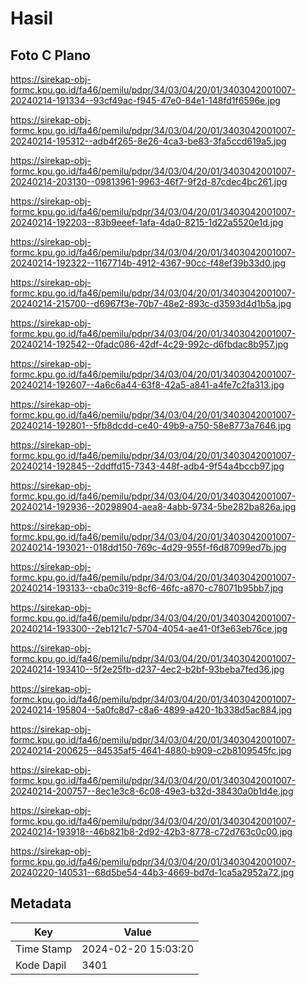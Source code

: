 # Hasil

## Foto C Plano

https://sirekap-obj-formc.kpu.go.id/fa46/pemilu/pdpr/34/03/04/20/01/3403042001007-20240214-191334--93cf49ac-f945-47e0-84e1-148fd1f6596e.jpg

https://sirekap-obj-formc.kpu.go.id/fa46/pemilu/pdpr/34/03/04/20/01/3403042001007-20240214-195312--adb4f265-8e26-4ca3-be83-3fa5ccd619a5.jpg

https://sirekap-obj-formc.kpu.go.id/fa46/pemilu/pdpr/34/03/04/20/01/3403042001007-20240214-203130--09813961-9963-46f7-9f2d-87cdec4bc261.jpg

https://sirekap-obj-formc.kpu.go.id/fa46/pemilu/pdpr/34/03/04/20/01/3403042001007-20240214-192203--83b9eeef-1afa-4da0-8215-1d22a5520e1d.jpg

https://sirekap-obj-formc.kpu.go.id/fa46/pemilu/pdpr/34/03/04/20/01/3403042001007-20240214-192322--1167714b-4912-4367-90cc-f48ef39b33d0.jpg

https://sirekap-obj-formc.kpu.go.id/fa46/pemilu/pdpr/34/03/04/20/01/3403042001007-20240214-215700--d6967f3e-70b7-48e2-893c-d3593d4d1b5a.jpg

https://sirekap-obj-formc.kpu.go.id/fa46/pemilu/pdpr/34/03/04/20/01/3403042001007-20240214-192542--0fadc086-42df-4c29-992c-d6fbdac8b957.jpg

https://sirekap-obj-formc.kpu.go.id/fa46/pemilu/pdpr/34/03/04/20/01/3403042001007-20240214-192607--4a6c6a44-63f8-42a5-a841-a4fe7c2fa313.jpg

https://sirekap-obj-formc.kpu.go.id/fa46/pemilu/pdpr/34/03/04/20/01/3403042001007-20240214-192801--5fb8dcdd-ce40-49b9-a750-58e8773a7646.jpg

https://sirekap-obj-formc.kpu.go.id/fa46/pemilu/pdpr/34/03/04/20/01/3403042001007-20240214-192845--2ddffd15-7343-448f-adb4-9f54a4bccb97.jpg

https://sirekap-obj-formc.kpu.go.id/fa46/pemilu/pdpr/34/03/04/20/01/3403042001007-20240214-192936--20298904-aea8-4abb-9734-5be282ba826a.jpg

https://sirekap-obj-formc.kpu.go.id/fa46/pemilu/pdpr/34/03/04/20/01/3403042001007-20240214-193021--018dd150-769c-4d29-955f-f6d87099ed7b.jpg

https://sirekap-obj-formc.kpu.go.id/fa46/pemilu/pdpr/34/03/04/20/01/3403042001007-20240214-193133--cba0c319-8cf6-46fc-a870-c78071b95bb7.jpg

https://sirekap-obj-formc.kpu.go.id/fa46/pemilu/pdpr/34/03/04/20/01/3403042001007-20240214-193300--2eb121c7-5704-4054-ae41-0f3e63eb76ce.jpg

https://sirekap-obj-formc.kpu.go.id/fa46/pemilu/pdpr/34/03/04/20/01/3403042001007-20240214-193410--5f2e25fb-d237-4ec2-b2bf-93beba7fed36.jpg

https://sirekap-obj-formc.kpu.go.id/fa46/pemilu/pdpr/34/03/04/20/01/3403042001007-20240214-195804--5a0fc8d7-c8a6-4899-a420-1b338d5ac884.jpg

https://sirekap-obj-formc.kpu.go.id/fa46/pemilu/pdpr/34/03/04/20/01/3403042001007-20240214-200625--84535af5-4641-4880-b909-c2b8109545fc.jpg

https://sirekap-obj-formc.kpu.go.id/fa46/pemilu/pdpr/34/03/04/20/01/3403042001007-20240214-200757--8ec1e3c8-6c08-49e3-b32d-38430a0b1d4e.jpg

https://sirekap-obj-formc.kpu.go.id/fa46/pemilu/pdpr/34/03/04/20/01/3403042001007-20240214-193918--46b821b8-2d92-42b3-8778-c72d763c0c00.jpg

https://sirekap-obj-formc.kpu.go.id/fa46/pemilu/pdpr/34/03/04/20/01/3403042001007-20240220-140531--68d5be54-44b3-4669-bd7d-1ca5a2952a72.jpg


## Metadata

| Key        | Value               |
| ---------- | ------------------- |
| Time Stamp | 2024-02-20 15:03:20 |
| Kode Dapil | 3401                |



